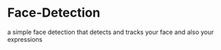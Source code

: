# Face-Detection
a simple face detection that detects and tracks your face and also your expressions
